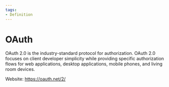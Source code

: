 ```yaml
---
tags:
- Definition
---
```

# OAuth

OAuth 2.0 is the industry-standard protocol for authorization. OAuth 2.0 focuses on client developer simplicity while providing specific authorization flows for web applications, desktop applications, mobile phones, and living room devices.

Website: <https://oauth.net/2/>
